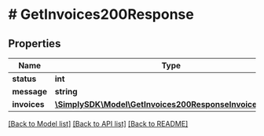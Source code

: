 # # GetInvoices200Response

## Properties

Name | Type | Description | Notes
------------ | ------------- | ------------- | -------------
**status** | **int** |  | [optional]
**message** | **string** |  | [optional]
**invoices** | [**\SimplySDK\Model\GetInvoices200ResponseInvoicesInner[]**](GetInvoices200ResponseInvoicesInner.md) |  | [optional]

[[Back to Model list]](../../README.md#models) [[Back to API list]](../../README.md#endpoints) [[Back to README]](../../README.md)

